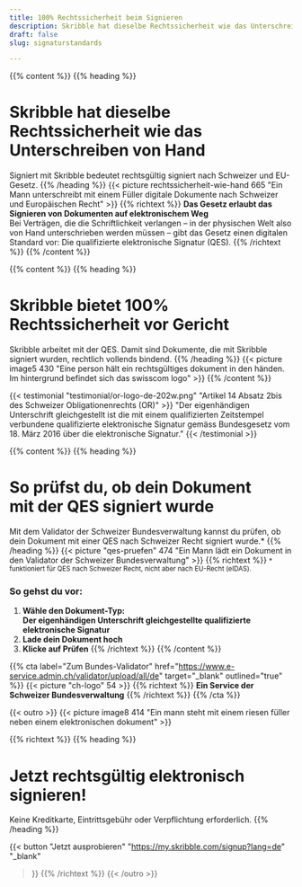 ```yaml
---
title: 100% Rechtssicherheit beim Signieren
description: Skribble hat dieselbe Rechtssicherheit wie das Unterschreiben von Hand und bietet 100% Rechtssicherheit vor Gericht.
draft: false
slug: signaturstandards

---
```


{{% content %}}
{{% heading %}}
# Skribble hat dieselbe Rechtssicherheit wie das Unterschreiben von Hand
Signiert mit Skribble bedeutet rechtsgültig signiert nach Schweizer und EU-Gesetz.
{{% /heading %}}
{{< picture rechtssicherheit-wie-hand 665 "Ein Mann unterschreibt mit einem Füller digitale Dokumente nach Schweizer und Europäischen Recht" >}}
{{% richtext %}}
**Das Gesetz erlaubt das Signieren von Dokumenten auf elektronischem Weg**<br>
Bei Verträgen, die die Schriftlichkeit verlangen – in der physischen Welt also von Hand unterschrieben werden müssen – gibt das Gesetz einen digitalen Standard vor: Die qualifizierte elektronische Signatur (QES).
{{% /richtext %}}
{{% /content %}}

[//]: # (--------------------------------------------------------------------------------------------------------------)

{{% content %}}
{{% heading %}}
# Skribble bietet 100% Rechtssicherheit vor Gericht
Skribble arbeitet mit der QES. Damit sind Dokumente, die mit Skribble signiert wurden, rechtlich vollends bindend.
{{% /heading %}}
{{< picture image5 430 "Eine person hält ein rechtsgültiges dokument in den händen. Im hintergrund befindet sich das swisscom logo" >}}
{{% /content %}}

[//]: # (--------------------------------------------------------------------------------------------------------------)

{{< testimonial "testimonial/or-logo-de-202w.png" "Artikel 14 Absatz 2bis des Schweizer Obligationenrechts (OR)" >}}
"Der eigenhändigen Unterschrift gleichgestellt ist die mit einem qualifizierten Zeitstempel verbundene qualifizierte elektronische Signatur gemäss Bundesgesetz vom 18. März 2016 über die elektronische Signatur."
{{< /testimonial >}}

[//]: # (--------------------------------------------------------------------------------------------------------------)

{{% content %}}
{{% heading %}}
# So prüfst du, ob dein Dokument <br class="hide-for-mobile">mit der QES signiert wurde
Mit dem Validator der Schweizer Bundesverwaltung kannst du prüfen, ob dein Dokument mit einer QES nach Schweizer Recht signiert wurde.*
{{% /heading %}}
{{< picture "qes-pruefen" 474 "Ein Mann lädt ein Dokument in den Validator der Schweizer Bundesverwaltung" >}}
{{% richtext %}}
<small>* funktioniert für QES nach Schweizer Recht, nicht aber nach EU-Recht (eIDAS).</small>
### So gehst du vor:
1. **Wähle den Dokument-Typ: <br class="hide-for-mobile">Der eigenhändigen Unterschrift gleichgestellte qualifizierte elektronische Signatur**
2. **Lade dein Dokument hoch**
3. **Klicke auf Prüfen**
{{% /richtext %}}
{{% /content %}}

{{% cta
  label="Zum Bundes-Validator"
  href="https://www.e-service.admin.ch/validator/upload/all/de"
  target="_blank"
  outlined="true"
%}}
{{< picture "ch-logo" 54 >}}
{{% richtext %}}
**Ein Service der Schweizer Bundesverwaltung**
{{% /richtext %}}
{{% /cta %}}

[//]: # (--------------------------------------------------------------------------------------------------------------)

{{< outro >}}
{{< picture image8 414 "Ein mann steht mit einem riesen füller neben einem elektronischen dokument" >}}

{{% richtext %}}
{{% heading %}}
# Jetzt rechtsgültig elektronisch signieren!
Keine Kreditkarte, Eintrittsgebühr oder Verpflichtung erforderlich.
{{% /heading %}}

{{< button
  "Jetzt ausprobieren"
  "https://my.skribble.com/signup?lang=de"
  "_blank"
>}}
{{% /richtext %}}
{{< /outro >}}
